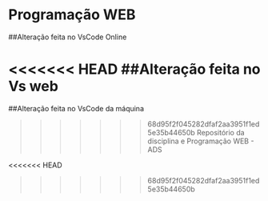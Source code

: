 # Programação WEB
##Alteração feita no VsCode Online

<<<<<<< HEAD
##Alteração feita no Vs web
=======
##Alteração feita no VsCode da máquina

>>>>>>> 68d95f2f045282dfaf2aa3951f1ed5e35b44650b
Repositório da disciplina e Programação WEB - ADS

<<<<<<< HEAD




>>>>>>> 68d95f2f045282dfaf2aa3951f1ed5e35b44650b